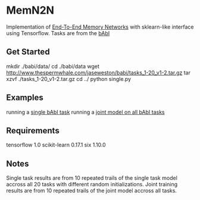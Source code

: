 # MemN2N

Implementation of [End-To-End Memory Networks](https://papers.nips.cc/paper/5846-end-to-end-memory-networks.pdf) with sklearn-like interface using Tensorflow. Tasks are from the [bAbI](https://github.com/facebook/bAbI-tasks)


## Get Started

mkdir ./babi/data/
cd ./babi/data
wget http://www.thespermwhale.com/jaseweston/babi/tasks_1-20_v1-2.tar.gz
tar xzvf ./tasks_1-20_v1-2.tar.gz
cd ../
python single.py


## Examples

running a [single bAbI task](./single.py)
running a [joint model on all bAbI tasks](./joint.py)


## Requirements

tensorflow 1.0
scikit-learn 0.17.1
six 1.10.0


## Notes

Single task results are from 10 repeated trails of the single task model accross all 20 tasks with different random initializations.
Joint training results are from 10 repeated trails of the joint model accross all tasks.

